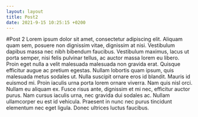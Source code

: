 ```yaml
---
layout: layout
title: Post2
date: 2021-9-15 10:25:15 +0200
---
```


#Post 2
Lorem ipsum dolor sit amet, consectetur adipiscing elit. Aliquam quam sem, posuere non dignissim vitae, dignissim at nisi. Vestibulum dapibus massa nec nibh bibendum faucibus. Vestibulum maximus, lacus ut porta semper, nisi felis pulvinar tellus, ac auctor massa lorem eu libero. Proin eget nulla a velit malesuada malesuada non gravida erat. Quisque efficitur augue ac pretium egestas. Nullam lobortis quam ipsum, quis malesuada metus sodales ut. Nulla suscipit ornare eros id blandit. Mauris id euismod mi. Proin iaculis urna porta lorem ornare viverra. Nam quis nisl orci. Nullam eu aliquam ex. Fusce risus ante, dignissim et mi nec, efficitur auctor purus. Nam cursus iaculis urna, nec gravida dui sodales ac. Nullam ullamcorper eu est id vehicula. Praesent in nunc nec purus tincidunt elementum nec eget ligula. Donec ultrices luctus faucibus.